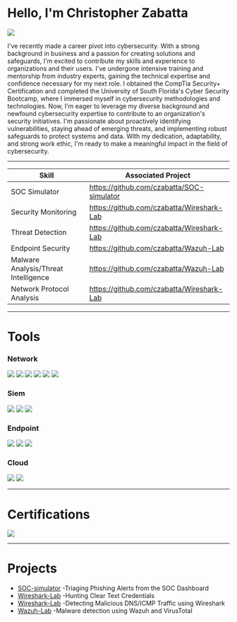 # **Hello, l'm Christopher Zabatta**
<a href="https://www.linkedin.com/in/chris-zabatta-3954151b7"><img src="https://img.shields.io/badge/-LindedIn-00721b1?&style=for-the-badge&logo=linkedin&logoColor+white" /></a>

I've recently made a career pivot into cybersecurity. With a strong background in business and a passion for creating solutions and safeguards, I'm excited to contribute my skills and experience to organizations and their users. I've undergone intensive training and mentorship from industry experts, gaining the technical expertise and confidence necessary for my next role. I obtained the CompTia Security+ Certification and completed the University of South Florida's Cyber Security Bootcamp, where I immersed myself in cybersecurity methodologies and technologies.  Now, I'm eager to leverage my diverse background and newfound cybersecurity expertise to contribute to an organization's security initiatives. I'm passionate about proactively identifying vulnerabilities, staying ahead of emerging threats, and implementing robust safeguards to protect systems and data. With my dedication, adaptability, and strong work ethic, I'm ready to make a meaningful impact in the field of cybersecurity.

________________________________________________________________________________________________________________________

| **Skill**                                                 | **Associated Project** |
| --------------------------------------------------------- | -------------------------------------------------------- |
|  SOC Simulator                                              |    https://github.com/czabatta/SOC-simulator            |
|  Security Monitoring                                        |    https://github.com/czabatta/Wireshark-Lab            |
|  Threat Detection                                           |    https://github.com/czabatta/Wireshark-Lab            |
|  Endpoint Security                                          |    https://github.com/czabatta/Wazuh-Lab                |
|  Malware Analysis/Threat Intelligence                       |    https://github.com/czabatta/Wazuh-Lab                |
|  Network Protocol Analysis                                  |    https://github.com/czabatta/Wireshark-Lab            |

_________________________________________________________________________________________________________________________

# **Tools**

### Network
<div>
  <img src="https://img.shields.io/badge/-Wireshark-1679A7?&style=for-the-badge&logo=Wireshark&logoColor+white" />

  <img src="https://img.shields.io/badge/-Zeek-FF0000?&style=for-the-badge&logo=Zeek&logoColor=white" />

  <img src="https://img.shields.io/badge/-tcpdump-00FF00?&style=for-the-badge&logo=tcpdump&logoColor=white" />

  <img src="https://img.shields.io/badge/-Nmap-FFA500?&style=for-the-badge&logo=Nmap&logoColor=white" />

  <img src="https://img.shields.io/badge/-Snort-0000FF?&style=for-the-badge&logo=Snort&logoColor=white" />

  <img src="https://img.shields.io/badge/-Nessus-008080?&style=for-the-badge&logo=Nessus&logoColor=white" />
</div>

### Siem
<div>
  <img src="https://img.shields.io/badge/-Splunk-1679A7?&style=for-the-badge&logo=Splunk&logoColor=white" />

 <img src="https://img.shields.io/badge/-Wazuh-800080?&style=for-the-badge&logo=Wazuh&logoColor=white" />

 <img src="https://img.shields.io/badge/-ELK%20Stack-90EE90?&style=for-the-badge&logo=ELK%20Stack&logoColor=white" />
</div>

### Endpoint
<div>
  <img src="https://img.shields.io/badge/-Wazuh-800080?&style=for-the-badge&logo=Wazuh&logoColor=white" />

  <img src="https://img.shields.io/badge/-Suricata-FF0000?&style=for-the-badge&logo=Suricata&logoColor=white" />

  <img src="https://img.shields.io/badge/-OpenVAS-0000FF?&style=for-the-badge&logo=OpenVAS&logoColor=white" />
</div>

### Cloud
<div>
  <img src="https://img.shields.io/badge/-AWS-FF9900?&style=for-the-badge&logo=Amazon%20AWS&logoColor=white" />

  <img src="https://img.shields.io/badge/-Azure-0078D4?&style=for-the-badge&logo=Microsoft%20Azure&logoColor=white" />
</div>

_________________________________________________________________________________________________________________________

#  **Certifications**
<div>
  <img src="https://img.shields.io/badge/-Security+-E60000?&style=for-the-badge&logo=CompTIA&logoColor=white" />
</div>

________________________________________________________________________________________________________________________

# **Projects**
- <a href= "https://github.com/czabatta/SOC-simulator">SOC-simulator</a> -Triaging Phishing Alerts from the SOC Dashboard
- <a href= "https://github.com/czabatta/Wireshark-Lab">Wireshark-Lab</a>  -Hunting Clear Text Credentials
- <a href= "https://github.com/czabatta/Wireshark-Lab">Wireshark-Lab</a>  -Detecting Malicious DNS/ICMP Traffic using Wireshark
- <a href= "https://github.com/czabatta/Wazuh-Lab">Wazuh-Lab</a>   -Malware detection using Wazuh and VirusTotal
